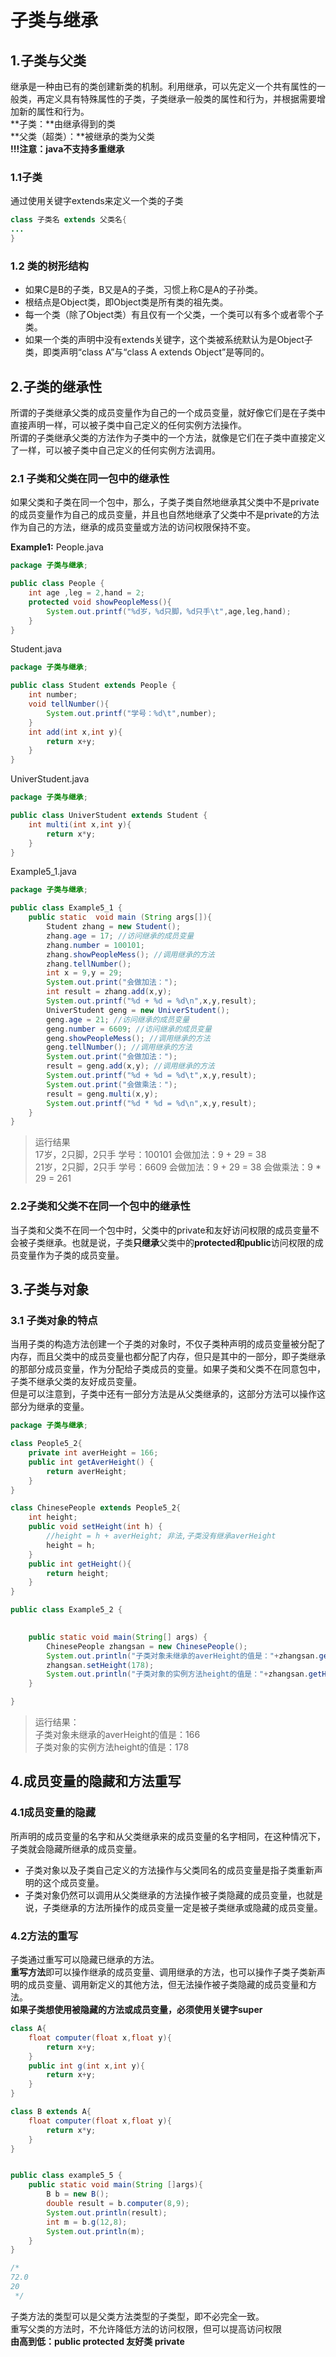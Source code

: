 # 子类与继承
## 1.子类与父类
继承是一种由已有的类创建新类的机制。利用继承，可以先定义一个共有属性的一般类，再定义具有特殊属性的子类，子类继承一般类的属性和行为，并根据需要增加新的属性和行为。<br>
**子类：**由继承得到的类<br>
**父类（超类）：**被继承的类为父类<br>
**!!!注意：java不支持多重继承**<br>
### 1.1子类
通过使用关键字extends来定义一个类的子类
```java
class 子类名 extends 父类名{
...
}
```
### 1.2 类的树形结构
- 如果C是B的子类，B又是A的子类，习惯上称C是A的子孙类。<br>
- 根结点是Object类，即Object类是所有类的祖先类。<br>
- 每一个类（除了Object类）有且仅有一个父类，一个类可以有多个或者零个子类。<br>
- 如果一个类的声明中没有extends关键字，这个类被系统默认为是Object子类，即类声明“class A”与“class A extends Object”是等同的。<br>

## 2.子类的继承性
所谓的子类继承父类的成员变量作为自己的一个成员变量，就好像它们是在子类中直接声明一样，可以被子类中自己定义的任何实例方法操作。<br>
所谓的子类继承父类的方法作为子类中的一个方法，就像是它们在子类中直接定义了一样，可以被子类中自己定义的任何实例方法调用。<br>
### 2.1 子类和父类在同一包中的继承性
如果父类和子类在同一个包中，那么，子类子类自然地继承其父类中不是private的成员变量作为自己的成员变量，并且也自然地继承了父类中不是private的方法作为自己的方法，继承的成员变量或方法的访问权限保持不变。<br>

**Example1:**
People.java
```java
package 子类与继承;

public class People {
    int age ,leg = 2,hand = 2;
    protected void showPeopleMess(){
        System.out.printf("%d岁，%d只脚，%d只手\t",age,leg,hand);
    }
}
```

Student.java
```java
package 子类与继承;

public class Student extends People {
    int number;
    void tellNumber(){
        System.out.printf("学号：%d\t",number);
    }
    int add(int x,int y){
        return x+y;
    }
}
```

UniverStudent.java
```java
package 子类与继承;

public class UniverStudent extends Student {
    int multi(int x,int y){
        return x*y;
    }
}
```

Example5_1.java
```java
package 子类与继承;

public class Example5_1 {
    public static  void main (String args[]){
        Student zhang = new Student();
        zhang.age = 17; //访问继承的成员变量
        zhang.number = 100101; 
        zhang.showPeopleMess(); //调用继承的方法
        zhang.tellNumber();
        int x = 9,y = 29;
        System.out.print("会做加法：");
        int result = zhang.add(x,y);
        System.out.printf("%d + %d = %d\n",x,y,result);
        UniverStudent geng = new UniverStudent();
        geng.age = 21; //访问继承的成员变量
        geng.number = 6609; //访问继承的成员变量
        geng.showPeopleMess(); //调用继承的方法
        geng.tellNumber(); //调用继承的方法
        System.out.print("会做加法：");
        result = geng.add(x,y); //调用继承的方法
        System.out.printf("%d + %d = %d\t",x,y,result);
        System.out.print("会做乘法：");
        result = geng.multi(x,y);
        System.out.printf("%d * %d = %d\n",x,y,result);
    }
}
```

> 运行结果<br>
> 17岁，2只脚，2只手	学号：100101	会做加法：9 + 29 = 38<br>
> 21岁，2只脚，2只手	学号：6609	会做加法：9 + 29 = 38	会做乘法：9 * 29 = 261<br>

### 2.2子类和父类不在同一个包中的继承性
当子类和父类不在同一个包中时，父类中的private和友好访问权限的成员变量不会被子类继承。也就是说，子类**只继承**父类中的**protected和public**访问权限的成员变量作为子类的成员变量。<br>

## 3.子类与对象
### 3.1 子类对象的特点
当用子类的构造方法创建一个子类的对象时，不仅子类种声明的成员变量被分配了内存，而且父类中的成员变量也都分配了内存，但只是其中的一部分，即子类继承的那部分成员变量，作为分配给子类成员的变量。如果子类和父类不在同意包中，子类不继承父类的友好成员变量。<br>
但是可以注意到，子类中还有一部分方法是从父类继承的，这部分方法可以操作这部分为继承的变量。<br>

```java
package 子类与继承;

class People5_2{
	private int averHeight = 166;
	public int getAverHeight() {
		return averHeight;
	}
}

class ChinesePeople extends People5_2{
	int height;
	public void setHeight(int h) {
		//height = h + averHeight; 非法,子类没有继承averHeight
		height = h;
	}
	public int getHeight(){
		return height;
	}
}

public class Example5_2 {

	
	public static void main(String[] args) {
		ChinesePeople zhangsan = new ChinesePeople();
		System.out.println("子类对象未继承的averHeight的值是："+zhangsan.getAverHeight());
		zhangsan.setHeight(178);
		System.out.println("子类对象的实例方法height的值是："+zhangsan.getHeight());
	}

}
```
> 运行结果：<br>
> 子类对象未继承的averHeight的值是：166<br>
> 子类对象的实例方法height的值是：178<br>



## 4.成员变量的隐藏和方法重写
### 4.1成员变量的隐藏
所声明的成员变量的名字和从父类继承来的成员变量的名字相同，在这种情况下，子类就会隐藏所继承的成员变量。<br>
- 子类对象以及子类自己定义的方法操作与父类同名的成员变量是指子类重新声明的这个成员变量。
- 子类对象仍然可以调用从父类继承的方法操作被子类隐藏的成员变量，也就是说，子类继承的方法所操作的成员变量一定是被子类继承或隐藏的成员变量。<br>

### 4.2方法的重写
子类通过重写可以隐藏已继承的方法。<br>
**重写方法**即可以操作继承的成员变量、调用继承的方法，也可以操作子类子类新声明的成员变量、调用新定义的其他方法，但无法操作被子类隐藏的成员变量和方法。<br>
**如果子类想使用被隐藏的方法或成员变量，必须使用关键字super**<br>
```java
class A{
    float computer(float x,float y){
        return x+y;
    }
    public int g(int x,int y){
        return x+y;
    }
}

class B extends A{
    float computer(float x,float y){
        return x*y;
    }
}


public class example5_5 {
    public static void main(String []args){
        B b = new B();
        double result = b.computer(8,9);
        System.out.println(result);
        int m = b.g(12,8);
        System.out.println(m);
    }
}

/*
72.0
20
 */
```

子类方法的类型可以是父类方法类型的子类型，即不必完全一致。<br>
重写父类的方法时，不允许降低方法的访问权限，但可以提高访问权限<br>
**由高到低：public protected 友好类 private**